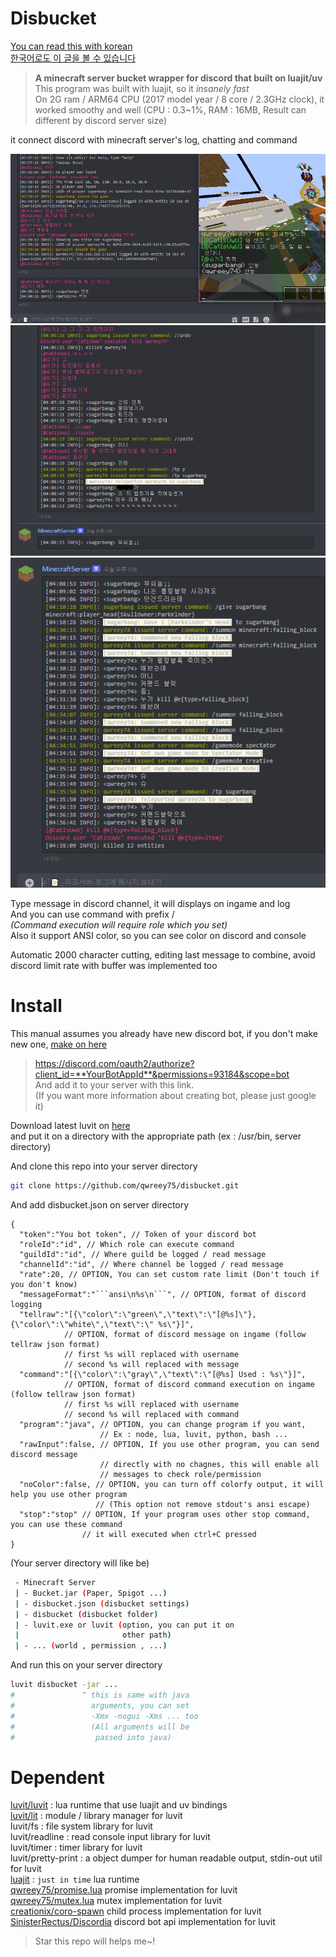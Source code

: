 
# Disbucket

[You can read this with korean  
한국어로도 이 글을 볼 수 있습니다](./README.kr.md)

> **A minecraft server bucket wrapper for discord that built on luajit/uv**  
This program was built with luajit, so it *insanely fast*  
On 2G ram / ARM64 CPU (2017 model year / 8 core / 2.3GHz clock), it worked smoothy and well
(CPU : 0.3~1%, RAM : 16MB, Result can different by discord server size)  

it connect discord with minecraft server's log, chatting and command  

![preivew1](./image/preview1.png)  
![preview2](./image/preview2.png)  
![preview3](./image/preview3.png)  

Type message in discord channel, it will displays on ingame and log  
And you can use command with prefix /  
*(Command execution will require role which you set)*  
Also it support ANSI color, so you can see color on discord and console  

Automatic 2000 character cutting, editing last message to combine, avoid discord limit rate with buffer was implemented too

# Install  

This manual assumes you already have new discord bot, if you don't make new one, [make on here](https://discord.com/developers/applications)  
> https://discord.com/oauth2/authorize?client_id=**YourBotAppId**&permissions=93184&scope=bot  
And add it to your server with this link.  
(If you want more information about creating bot, please just google it)  

Download latest luvit on [here](https://github.com/truemedian/luvit-bin/releases)  
and put it on a directory with the appropriate path (ex : /usr/bin, server directory)  

And clone this repo into your server directory  
```sh
git clone https://github.com/qwreey75/disbucket.git
```
And add disbucket.json on server directory
```jsonc
{
  "token":"You bot token", // Token of your discord bot
  "roleId":"id", // Which role can execute command
  "guildId":"id", // Where guild be logged / read message
  "channelId":"id", // Where channel be logged / read message
  "rate":20, // OPTION, You can set custom rate limit (Don't touch if you don't know)
  "messageFormat":"```ansi\n%s\n```", // OPTION, format of discord logging
  "tellraw":"[{\"color\":\"green\",\"text\":\"[@%s]\"},{\"color\":\"white\",\"text\":\" %s\"}]",
            // OPTION, format of discord message on ingame (follow tellraw json format)
            // first %s will replaced with username
            // second %s will replaced with message
  "command":"[{\"color\":\"gray\",\"text\":\"[@%s] Used : %s\"}]",
            // OPTION, format of discord command execution on ingame (follow tellraw json format)
            // first %s will replaced with username
            // second %s will replaced with command
  "program":"java", // OPTION, you can change program if you want,
                    // Ex : node, lua, luvit, python, bash ...
  "rawInput":false, // OPTION, If you use other program, you can send discord message
                    // directly with no chagnes, this will enable all
                    // messages to check role/permission
  "noColor":false, // OPTION, you can turn off colorfy output, it will help you use other program
                   // (This option not remove stdout's ansi escape)
  "stop":"stop" // OPTION, If your program uses other stop command, you can use these command
                // it will executed when ctrl+C pressed
}
```
(Your server directory will like be)
```sh
 - Minecraft Server
 | - Bucket.jar (Paper, Spigot ...)
 | - disbucket.json (disbucket settings)
 | - disbucket (disbucket folder)
 | - luvit.exe or luvit (option, you can put it on
 |                       other path)
 | - ... (world , permission , ...)
```
And run this on your server directory  
```sh
luvit disbucket -jar ...
#               ^ this is same with java
#                 arguments, you can set
#                 -Xmx -nogui -Xms ... too
#                 (All arguments will be
#                  passed into java)
```

# Dependent

[luvit/luvit](https://github.com/luvit/luvit) : lua runtime that use luajit and uv bindings  
[luvit/lit](https://github.com/luvit/lit) : module / library manager for luvit  
luvit/fs : file system library for luvit  
luvit/readline : read console input library for luvit  
luvit/timer : timer library for luvit  
luvit/pretty-print : a object dumper for human readable output, stdin-out util for luvit  
[luajit](https://github.com/LuaJIT/LuaJIT) : `just in time` lua runtime  
[qwreey75/promise.lua](https://github.com/qwreey75/promise.lua) promise implementation for luvit  
[qwreey75/mutex.lua](https://github.com/qwreey75/mutex.lua) mutex implementation for luvit  
[creationix/coro-spawn](https://github.com/creationix/coro-spawn) child process implementation for luvit  
[SinisterRectus/Discordia](https://github.com/SinisterRectus/Discordia) discord bot api implementation for luvit  

> Star this repo will helps me~!
